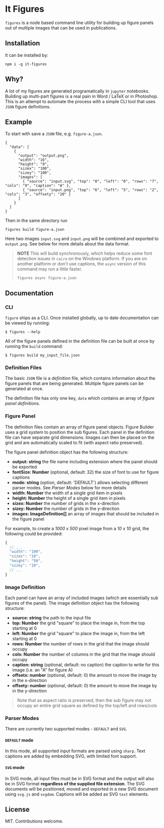 # It Figures

`figures` is a node based command line utility for building up figure panels out of multiple images
that can be used in publications.

## Installation

It can be installed by:

    npm i -g it-figures

## Why?

A lot of my figures are generated programatically in `jupyter` notebooks. Building up multi-part
figures is a real pain in Word / LaTeX or in Photoshop. This is an attempt to automate the process
with a simple CLI tool that uses `JSON` figure definitions.

## Example

To start with save a `JSON` file, e.g. `figure-a.json`.

    {
      "data": [
        {
          "output": "output.png",
          "width": "16",
          "height": "9",
          "sizex": "100",
          "sizey": "100",
          "images": [
            { "source": "input.svg", "top": "0", "left": "0", "rows": "7", "cols": "9", "caption": "A" },
            { "source": "input.png", "top": "6", "left": "5", "rows": "2", "cols": "3", "offsety": "20" }
          ]
        }
      ]
    }

Then in the same directory run

    figures build figure-a.json

Here two images `input.svg` and `input.png` will be combined and exported to `output.png`. See below for more
details about the data format.

> **NOTE**
> This will build synchronously, which helps reduce some font detection issues in `cairo` on the Windows platform.
> If you are on another platform or don't use captions, the `async` version of this command may run a little faster.
> ```
> figures async figure-a.json
> ```
>

## Documentation

### CLI

`figure` ships as a CLI. Once installed globally, up to date documentation can be viewed by running:

```shell
$ figures --help
```

All of the figure panels defined in the definition file can be built at once by running the `build` command:

```shell
$ figures build my_input_file.json
```

### Definition Files

The basic `JSON` file is a *definition* file, which contains information about the figure panels that are
being generated. Multiple figure panels can be generated at once.

The definition file has only one key, `data` which contains an array of *figure panel definitions*.

### Figure Panel

The definition files contain an array of figure panel objects. Figure Builder uses a grid system to
position the sub figures. Each panel in the definition file can have separate grid dimensions. Images
can then be placed on the grid and are automatically scaled to fit (with aspect ratio preserved).

The figure panel definition object has the following structure:

- **output: string** the file name including extension where the panel should be exported
- **fontSize: Number** (optional, default: 32) the size of font to use for figure captions
- **mode: string** (option, default: 'DEFAULT') allows selecting different parser modes. See *Parser Modes* below for more details
- **width: Number** the width of a single grid item in pixels
- **height: Number** the height of a single grid item in pixels
- **sizex: Number** the number of grids in the x-direction
- **sizey: Number** the number of grids in the y-direction
- **images: ImageDefinition[]** an array of images that should be included in the figure panel

For example, to create a *1000 x 500* pixel image from a *10 x 10* grid, the following could be provided:

```js
{
  // ...
  "width": "100",
  "sizex": "10",
  "height": "50",
  "sizey": "10",
  // ...
}
```

### Image Definition

Each panel can have an array of included images (which are essentially sub figures of the panel). The image
definition object has the following structure:

- **source: string** the path to the input file
- **top: Number** the grid "square" to place the image in, from the top starting at 0
- **left: Number** the grid "square" to place the image in, from the left starting at 0
- **rows: Number** the number of rows in the grid that the image should occupy
- **cols: Number** the number of columns in the grid that the image should occupy
- **caption: string** (optional, default: no caption) the caption to write for this image (i.e. an "A" for figure A)
- **offsetx: number** (optional, default: 0) the amount to move the image by in the x-direction
- **offsety: number** (optional, default: 0) the amount to move the image by in the y-direction

> Note that as aspect ratio is preserved, then the sub figure may not occupy an entire grid square as
> defined by the top/left and rows/cols

### Parser Modes

There are currently two supported modes - `DEFAULT` and `SVG`.

#### `DEFAULT` mode

In this mode, all supported input formats are parsed using `sharp`. Text captions are added by embedding SVG,
with limited font support.

#### `SVG` mode

In SVG mode, all input files must be in SVG format and the output will also be in SVG format
**regardless of the supplied file extension**. The SVG documents will be positioned, moved and exported
in a new SVG document using `svg.js` and `svgdom`. Captions will be added as SVG `text` elements.

## License

MIT. Contributions welcome.
